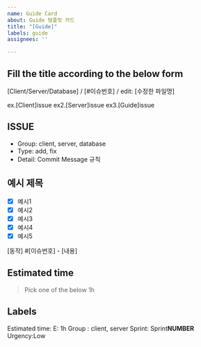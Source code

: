 ```yaml
---
name: Guide Card
about: Guide 템플릿 카드
title: "[Guide]"
labels: guide
assignees: ''

---
```


## Fill the title according to the below form

[Client/Server/Database] / [#이슈번호] / edit: [수정한 파일명]

ex.[Client]issue
ex2.[Server]issue
ex3.[Guide]issue

## ISSUE

- Group: client, server, database
- Type: add, fix
- Detail: Commit Message 규칙

## 예시 제목

- [x] 예시1
- [x] 예시2
- [x] 예시3
- [x] 예시4
- [x] 예시5

[동작] #[이슈번호] - [내용]

## Estimated time

> Pick one of the below
> 1h

## Labels

Estimated time: E: 1h
Group : client, server
Sprint: Sprint**NUMBER**
Urgency:Low
